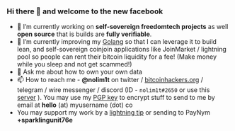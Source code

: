 ### Hi there 👋 and welcome to the new facebook

- 🔭 I’m currently working on **self-sovereign freedomtech projects** as well **open source** that is builds are **fully verifiable**.
- 🌱 I’m currently improving my [Golang](https://gitlab.com/nolim1t/golang-httpd-test) so that I can leverage it to build lean, and self-sovereign coinjoin applications like JoinMarket / lightning pool so people can rent their bitcoin liquidity for a fee! (Make money while you sleep and not get scammed!)
- 💬 Ask me about how to own your own data
- 📫 How to reach me - **@nolim1t** on twitter / [bitcoinhackers.org](https://bitcoinhackers.org/@nolim1t) / telegram / wire messenger / discord (ID - `nolim1t#2650` or use this [server](https://discord.gg/64D2XTT) ). You may use my [PGP key](https://nolim1t.co/key/pgpkey.asc.txt) to encrypt stuff to send to me by email at **hello** (at) myusername (dot) co
- You may support my work by a [lightning tip](https://nolim1t.co/tips/) or sending to PayNym **+sparklingunit76e**

<!--
**nolim1t/nolim1t** is a ✨ _special_ ✨ repository because its `README.md` (this file) appears on your GitHub profile.

Here are some ideas to get you started:

- 🔭 I’m currently working on ...
- 🌱 I’m currently learning ...
- 👯 I’m looking to collaborate on ...
- 🤔 I’m looking for help with ...
- 💬 Ask me about ...
- 📫 How to reach me: ...
- 😄 Pronouns: ...
- ⚡ Fun fact: ...
-->

